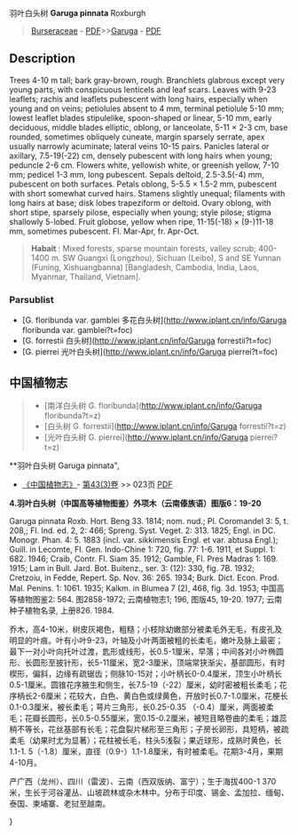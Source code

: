 羽叶白头树 **Garuga pinnata** Roxburgh

> [Burseraceae](http://www.iplant.cn/info/Burseraceae?t=foc) - [PDF](http://www.iplant.cn/foc/pdf/Burseraceae.pdf)>>[Garuga](http://www.iplant.cn/info/Garuga?t=foc) - [PDF](http://www.iplant.cn/foc/pdf/Garuga.pdf)

## Description

Trees 4-10 m tall; bark gray-brown, rough. Branchlets glabrous except very young parts, with conspicuous lenticels and leaf scars. Leaves with 9-23 leaflets; rachis and leaflets pubescent with long hairs, especially when young and on veins; petiolules absent to 4 mm, terminal petiolule 5-10 mm; lowest leaflet blades stipulelike, spoon-shaped or linear, 5-10 mm, early deciduous, middle blades elliptic, oblong, or lanceolate, 5-11 × 2-3 cm, base rounded, sometimes obliquely cuneate, margin sparsely serrate, apex usually narrowly acuminate; lateral veins 10-15 pairs. Panicles lateral or axillary, 7.5-19(-22) cm, densely pubescent with long hairs when young; peduncle 2-6 cm. Flowers white, yellowish white, or greenish yellow, 7-10 mm; pedicel 1-3 mm, long pubescent. Sepals deltoid, 2.5-3.5(-4) mm, pubescent on both surfaces. Petals oblong, 5-5.5 × 1.5-2 mm, pubescent with short somewhat curved hairs. Stamens slightly unequal; filaments with long hairs at base; disk lobes trapeziform or deltoid. Ovary oblong, with short stipe, sparsely pilose, especially when young; style pilose; stigma shallowly 5-lobed. Fruit globose, yellow when ripe, 11-15(-18) × (9-)11-18 mm, sometimes pubescent. Fl. Mar-Apr, fr. Apr-Oct.

> **Habait** : 
> Mixed forests, sparse mountain forests, valley scrub; 400-1400 m. SW Guangxi (Longzhou), Sichuan (Leibo), S and SE Yunnan (Funing, Xishuangbanna) [Bangladesh, Cambodia, India, Laos, Myanmar, Thailand, Vietnam].

### Parsublist

* [G.  floribunda var. gamblei  多花白头树](http://www.iplant.cn/info/Garuga floribunda var. gamblei?t=foc)
* [G.  forrestii  白头树](http://www.iplant.cn/info/Garuga forrestii?t=foc)
* [G.  pierrei  光叶白头树](http://www.iplant.cn/info/Garuga pierrei?t=foc)

## 中国植物志

> * [南洋白头树  G.  floribunda](http://www.iplant.cn/info/Garuga floribunda?t=z)
> * [白头树  G.  forrestii](http://www.iplant.cn/info/Garuga forrestii?t=z)
> * [光叶白头树  G.  pierrei](http://www.iplant.cn/info/Garuga pierrei?t=z)

**羽叶白头树 Garuga pinnata",

* [《中国植物志》](http://www.iplant.cn/frps)- [第43(3)卷](http://www.iplant.cn/frps/vol/43(3)) >> 023页 [PDF](http://www.iplant.cn/frps/pdf/43(3)/023.PDF)

**4.羽叶白头树（中国高等植物图鉴）外项木（云南傣族语）图版6：19-20**

Garuga pinnata Roxb. Hort. Beng 33. 1814; nom. nud.; Pl. Coromandel 3: 5, t. 208,; Fl. Ind. ed. 2, 2: 466; Spreng. Syst. Veget. 2: 313. 1825; Engl. in DC. Monogr. Phan. 4: 5. 1883 (incl. var. sikkimensis Engl. et var. abtusa Engl.); Guill. in Lecomte, Fl. Gen. Indo-Chine 1: 720, fig. 77: 1-6. 1911, et Suppl. 1: 682. 1946; Craib, Contr. Fl. Siam 35. 1912; Gamble, Fl. Pres Madras 1: 169. 1915; Lam in Bull. Jard. Bot. Buitenz., ser. 3: (12): 330, fig. 7B. 1932; Cretzoiu, in Fedde, Repert. Sp. Nov. 36: 265. 1934; Burk. Dict. Econ. Prod. Mal. Penins. 1: 1061. 1935; Kalkm. in Blumea 7 (2), 468, fig. 3d. 1953; 中国高等植物图鉴2: 564. 图2858-1972; 云南植物志1; 196, 图版45, 19-20. 1977; 云南种子植物名录, 上册826. 1984.

乔木，高4-10米，树皮灰褐色，粗糙；小枝除幼嫩部分被柔毛外无毛，有皮孔及明显的叶痕。叶有小叶9-23，叶轴及小叶两面被粗的长柔毛，嫩叶及脉上最密；最下一对小叶向托叶过渡，匙形或线形，长0.5-1厘米，早落；中间各对小叶椭圆形、长圆形至披针形，长5-11厘米，宽2-3厘米，顶端常狭渐尖，基部圆形，有时楔形，偏斜，边缘有疏锯齿；侧脉10-15对；小叶柄长0-0.4厘米，顶生小叶柄长0.5-1厘米。圆锥花序腋生和侧生，长7.5-19（-22）厘米，幼时密被粗长柔毛；花序柄长2-6厘米；花较大，白色、黄白色或绿黄色，开放时长0.7-1.0厘米，花梗长0.1-0.3厘米，被长柔毛；萼片三角形，长0.25-0.35 （-0.4）厘米，两面被柔毛；花瓣长圆形，长0.5-0.55厘米，宽0.15-0.2厘米，被短且略卷曲的柔毛；雄蕊稍不等长，花丝基部有长毛；花盘裂片梯形至三角形；子房长卵形，具短柄，被疏柔毛（幼果时尤为显著）；花柱被长毛，柱头5浅裂；果近球形，成熟时黄色，长1.1-1. 5（-1.8）厘米，直径（0.9-）1.1-1.8厘米，有时被柔毛。花期3-4月，果期4-10月。

产广西（龙州）、四川（雷波）、云南（西双版纳、富宁）；生于海拔400-1 370米，生长于河谷灌丛、山坡疏林或杂木林中。分布于印度、锡金、孟加拉、缅甸、泰国、柬埔寨、老挝至越南。

}